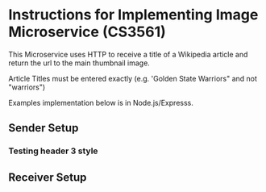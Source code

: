 # Instructions for Implementing Image Microservice (CS3561)
This Microservice uses HTTP to receive a title of a Wikipedia article and return the url to the main thumbnail image.

Article Titles must be entered exactly (e.g. 'Golden State Warriors" and not "warriors")

Examples implementation below is in Node.js/Expresss.

## Sender Setup
### Testing header 3 style


## Receiver Setup


